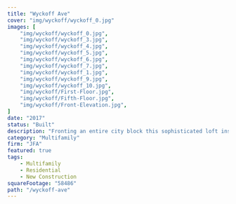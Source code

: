```yaml
---
title: "Wyckoff Ave"
cover: "img/wyckoff/wyckoff_0.jpg"
images: [
    "img/wyckoff/wyckoff_0.jpg",
    "img/wyckoff/wyckoff_3.jpg",
    "img/wyckoff/wyckoff_4.jpg",
    "img/wyckoff/wyckoff_5.jpg",
    "img/wyckoff/wyckoff_6.jpg",
    "img/wyckoff/wyckoff_7.jpg",
    "img/wyckoff/wyckoff_1.jpg",
    "img/wyckoff/wyckoff_9.jpg",
    "img/wyckoff/wyckoff_10.jpg",
    "img/wyckoff/First-Floor.jpg",
    "img/wyckoff/Fifth-Floor.jpg",
    "img/wyckoff/Front-Elevation.jpg",
]
date: "2017"
status: "Built"
description: "Fronting an entire city block this sophisticated loft inspired building reflects the industrial past. The modular facade indicates the repetition of the duplexed units behind. The building contains a total of 54 dwelling units plus generous amenity space including a gym and resident lounge."
category: "Multifamily"
firm: "JFA"
featured: true
tags: 
    - Multifamily 
    - Residential 
    - New Construction 
squareFootage: "58486"
path: "/wyckoff-ave"
---
```

